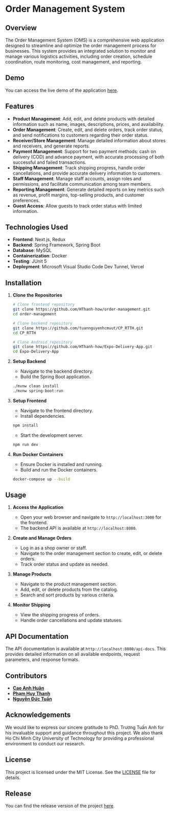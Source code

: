 # Order Management System

## Overview

The Order Management System (OMS) is a comprehensive web application designed to streamline and optimize the order management process for businesses. This system provides an integrated solution to monitor and manage various logistics activities, including order creation, schedule coordination, route monitoring, cost management, and reporting.

## Demo

You can access the live demo of the application [here](https://orlist.vercel.app).

## Features

- **Product Management**: Add, edit, and delete products with detailed information such as name, images, descriptions, prices, and availability.
- **Order Management**: Create, edit, and delete orders, track order status, and send notifications to customers regarding their order status.
- **Receiver/Store Management**: Manage detailed information about stores and receivers, and generate reports.
- **Payment Management**: Support for two payment methods: cash on delivery (COD) and advance payment, with accurate processing of both successful and failed transactions.
- **Shipping Management**: Track shipping progress, handle order cancellations, and provide accurate delivery information to customers.
- **Staff Management**: Manage staff accounts, assign roles and permissions, and facilitate communication among team members.
- **Reporting Management**: Generate detailed reports on key metrics such as revenue, profit margins, top-selling products, and customer preferences.
- **Guest Access**: Allow guests to track order status with limited information.

## Technologies Used

- **Frontend**: Next.js, Redux
- **Backend**: Spring Framework, Spring Boot
- **Database**: MySQL
- **Containerization**: Docker
- **Testing**: JUnit 5
- **Deployment**: Microsoft Visual Studio Code Dev Tunnel, Vercel

## Installation

1. **Clone the Repositories**
   ```bash
   # Clone frontend repository
   git clone https://github.com/HThanh-how/order-management.git
   cd order-management

   # Clone backend repository
   git clone https://github.com/tuannguyenhcmuut/CP_RTTH.git
   cd CP_RTTH

   # Clone Android repository
   git clone https://github.com/HThanh-how/Expo-Delivery-App.git
   cd Expo-Delivery-App
   ```

2. **Setup Backend**
   - Navigate to the backend directory.
   - Build the Spring Boot application.
   ```bash
   ./mvnw clean install
   ./mvnw spring-boot:run
   ```

3. **Setup Frontend**
   - Navigate to the frontend directory.
   - Install dependencies.
   ```bash
   npm install
   ```
   - Start the development server.
   ```bash
   npm run dev
   ```

4. **Run Docker Containers**
   - Ensure Docker is installed and running.
   - Build and run the Docker containers.
   ```bash
   docker-compose up --build
   ```

## Usage

1. **Access the Application**
   - Open your web browser and navigate to `http://localhost:3000` for the frontend.
   - The backend API is available at `http://localhost:8080`.

2. **Create and Manage Orders**
   - Log in as a shop owner or staff.
   - Navigate to the order management section to create, edit, or delete orders.
   - Track order status and update as needed.

3. **Manage Products**
   - Navigate to the product management section.
   - Add, edit, or delete products from the catalog.
   - Search and sort products by various criteria.

4. **Monitor Shipping**
   - View the shipping progress of orders.
   - Handle order cancellations and update statuses.

## API Documentation

The API documentation is available at `http://localhost:8080/api-docs`. This provides detailed information on all available endpoints, request parameters, and response formats.

## Contributors

- [**Cao Anh Huân**](https://github.com/ah2909)
- [**Phạm Huy Thanh**](https://github.com/HThanh-how/)
- [**Nguyễn Đức Tuấn**](https://github.com/ndtuanftd)

## Acknowledgements

We would like to express our sincere gratitude to PhD. Trương Tuấn Anh for his invaluable support and guidance throughout this project. We also thank Ho Chi Minh City University of Technology for providing a professional environment to conduct our research.

## License

This project is licensed under the MIT License. See the [LICENSE](LICENSE) file for details.

## Release

You can find the release version of the project [here](https://github.com/HThanh-how/order-management/releases).

